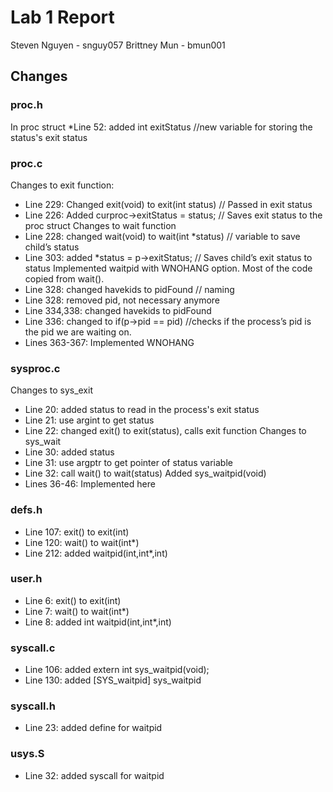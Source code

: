 Lab 1 Report
============
Steven Nguyen - snguy057
Brittney Mun - bmun001

## Changes

### proc.h
In proc struct
*Line 52: added int exitStatus //new variable for storing the status's exit status

### proc.c
Changes to exit function:
* Line 229: Changed exit(void) to exit(int status) // Passed in exit status
* Line 226: Added curproc->exitStatus = status; // Saves exit status to the proc struct
Changes to wait function
* Line 228: changed wait(void) to wait(int *status) // variable to save child’s status
* Line 303: added *status = p->exitStatus; // Saves child’s exit status to status
Implemented waitpid with WNOHANG option. Most of the code copied from wait().
* Line 328: changed havekids to pidFound // naming
* Line 328: removed pid, not necessary anymore
* Line 334,338: changed havekids to pidFound
* Line 336: changed to if(p->pid == pid) //checks if the process’s pid is the pid we are waiting on.
* Lines 363-367: Implemented WNOHANG

### sysproc.c
Changes to sys_exit
* Line 20: added status to read in the process's exit status
* Line 21: use argint to get status
* Line 22: changed exit() to exit(status), calls exit function
Changes to sys_wait
* Line 30: added status
* Line 31: use argptr to get pointer of status variable
* Line 32: call wait() to wait(status)
Added sys_waitpid(void)
* Lines 36-46: Implemented here

### defs.h
* Line 107: exit() to exit(int)
* Line 120: wait() to wait(int\*)
* Line 212: added waitpid(int,int\*,int)

### user.h
* Line 6: exit() to exit(int)
* Line 7: wait() to wait(int*)
* Line 8: added int waitpid(int,int\*,int)

### syscall.c
* Line 106: added extern int sys_waitpid(void);
* Line 130: added [SYS_waitpid] sys_waitpid

### syscall.h
* Line 23: added define for waitpid

### usys.S
* Line 32: added syscall for waitpid

